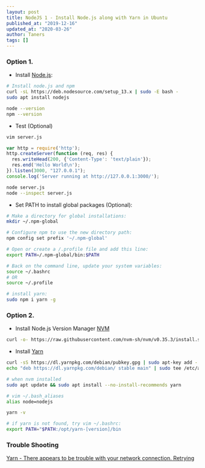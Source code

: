 ```yaml
---
layout: post
title: NodeJS 1 - Install Node.js along with Yarn in Ubuntu
published_at: "2019-12-16"
updated_at: "2020-03-26"
author: Taners
tags: []
---
```


### Option 1.

- Install [Node.js](https://tecadmin.net/install-latest-nodejs-npm-on-ubuntu/):

```bash
# Install node.js and npm
curl -sL https://deb.nodesource.com/setup_13.x | sudo -E bash -
sudo apt install nodejs

node --version
npm --version
```

- Test (Optional)

```bash
vim server.js
```

```js
var http = require('http');
http.createServer(function (req, res) {
  res.writeHead(200, {'Content-Type': 'text/plain'});
  res.end('Hello World\n');
}).listen(3000, "127.0.0.1");
console.log('Server running at http://127.0.0.1:3000/');
```

```bash
node server.js
node --inspect server.js
```

- Set PATH to install global packages (Optional):

```bash
# Make a directory for global installations:
mkdir ~/.npm-global

# Configure npm to use the new directory path:
npm config set prefix '~/.npm-global'

# Open or create a /.profile file and add this line:
export PATH=/.npm-global/bin:$PATH

# Back on the command line, update your system variables:
source ~/.bashrc
# OR
source ~/.profile

# install yarn:
sudo npm i yarn -g
```

### Option 2.

- Install Node.js Version Manager [NVM](https://github.com/nvm-sh/nvm)

```bash
curl -o- https://raw.githubusercontent.com/nvm-sh/nvm/v0.35.3/install.sh | bash
```

- Install [Yarn](https://classic.yarnpkg.com/en/docs/install/#debian-stable)

```bash
curl -sS https://dl.yarnpkg.com/debian/pubkey.gpg | sudo apt-key add -
echo "deb https://dl.yarnpkg.com/debian/ stable main" | sudo tee /etc/apt/sources.list.d/yarn.list

# when nvm installed
sudo apt update && sudo apt install --no-install-recommends yarn

# vim ~/.bash_aliases
alias node=nodejs

yarn -v

# if yarn is not found, try vim ~/.bashrc:
export PATH="$PATH:/opt/yarn-[version]/bin
```


### Trouble Shooting

[Yarn - There appears to be trouble with your network connection. Retrying](https://stackoverflow.com/questions/51508364/yarn-there-appears-to-be-trouble-with-your-network-connection-retrying)


